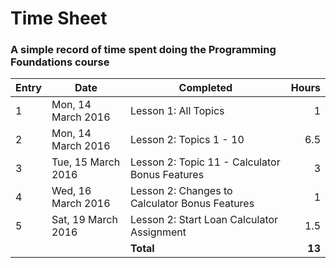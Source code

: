 # Time Sheet

### A simple record of time spent doing the Programming Foundations course

| Entry | Date                | Completed                                       | Hours     |
| ----- | ------------------- | ----------------------------------------------- | --------: |
| 1     | Mon, 14 March 2016  | Lesson 1: All Topics                            | 1         |
| 2     | Mon, 14 March 2016  | Lesson 2: Topics 1 - 10                         | 6.5       |
| 3     | Tue, 15 March 2016  | Lesson 2: Topic 11 - Calculator Bonus Features  | 3         |
| 4     | Wed, 16 March 2016  | Lesson 2: Changes to Calculator Bonus Features  | 1         |
| 5     | Sat, 19 March 2016  | Lesson 2: Start Loan Calculator Assignment      | 1.5       |
|       |                     | **Total**                                       | **13**    |
